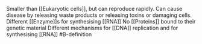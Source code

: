 Smaller than [[Eukaryotic cells]], but can reproduce rapidly.
Can cause disease by releasing waste products or releasing toxins or damaging cells.
Different [[Enzyme]]s for synthesising [[RNA]] 
No [[Proteins]] bound to their genetic material
Different mechanisms for [[DNA]] replication and for synthesising [[RNA]]
#B-definition 
